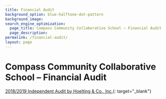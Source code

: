 ```yaml
---
title: Financial Audit
background_option: blue-halftone-dot-pattern
background_image:
search_engine_optimization:
  page_title: Compass Community Collaborative School – Financial Audit
  page_description:
permalink: /financial-audit/
layout: page
---
```


# Compass Community Collaborative School – Financial Audit

[2018/2019 Independent Audit by Hoelting & Co., Inc.](https://drive.google.com/file/d/1D_7fWFns68BEVijjXQo5QFiFOSfcrykJ/view?usp=sharing){: target="_blank"}

&nbsp;